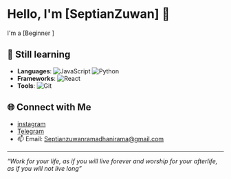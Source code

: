 # Hello, I'm [SeptianZuwan] 👋

I'm a [Beginner ]

## 🚀 Still learning

- **Languages**: ![JavaScript](https://img.shields.io/badge/JavaScript-F7DF1E?style=flat&logo=javascript&logoColor=black) ![Python](https://img.shields.io/badge/Python-3776AB?style=flat&logo=python&logoColor=white)
- **Frameworks**: ![React](https://img.shields.io/badge/React-61DAFB?style=flat&logo=react&logoColor=black) 
- **Tools**: ![Git](https://img.shields.io/badge/Git-F05032?style=flat&logo=git&logoColor=white) 

## 🌐 Connect with Me

- [instagram](https://www.instagram.com/seppzw15?igsh=MWppMXlra2k5aWU5)
- [Telegram](https://t.me/Zeinnzy)
- 📫 Email: Septianzuwanramadhanirama@gmail.com


---

*“Work for your life, as if you will live forever and worship for your afterlife, as if you will not live long”*
